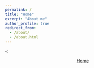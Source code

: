 ```yaml
---
permalink: /
title: "Home"
excerpt: "About me"
author_profile: true
redirect_from: 
  - /about/
  - /about.html
---
```

<
<!DOCTYPE HTML>
<html>
  <header id="header">
						<a href="index.html" class="logo">Home</a>
					</header>
